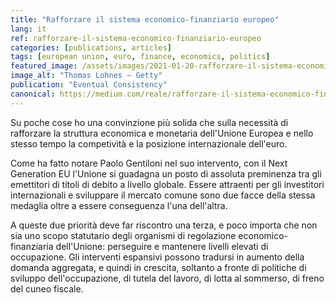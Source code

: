 ```yaml
---
title: "Rafforzare il sistema economico-finanziario europeo"
lang: it
ref: rafforzare-il-sistema-economico-finanziario-europeo
categories: [publications, articles]
tags: [european union, euro, finance, economics, politics]
featured_image: /assets/images/2021-01-20-rafforzare-il-sistema-economico-finanziario-europeo.jpg
image_alt: "Thomas Lohnes — Getty"
publication: "Eventual Consistency"
canonical: https://medium.com/reale/rafforzare-il-sistema-economico-finanziario-europeo-84c51adbded0
---
```


Su poche cose ho una convinzione più solida che sulla necessità di rafforzare la struttura economica e monetaria dell'Unione Europea e nello stesso tempo la competività e la posizione internazionale dell'euro.

Come ha fatto notare Paolo Gentiloni nel suo intervento, con il Next Generation EU l'Unione si guadagna un posto di assoluta preminenza tra gli emettitori di titoli di debito a livello globale. Essere attraenti per gli investitori internazionali e sviluppare il mercato comune sono due facce della stessa medaglia oltre a essere conseguenza l'una dell'altra.

A queste due priorità deve far riscontro una terza, e poco importa che non sia uno scopo statutario degli organismi di regolazione economico-finanziaria dell'Unione: perseguire e mantenere livelli elevati di occupazione. Gli interventi espansivi possono tradursi in aumento della domanda aggregata, e quindi in crescita, soltanto a fronte di politiche di sviluppo dell'occupazione, di tutela del lavoro, di lotta al sommerso, di freno del cuneo fiscale.
